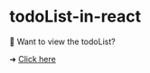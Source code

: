 # todoList-in-react


:pushpin: Want to view the todoList?

➜ [Click here](https://stackblitz.com/edit/react-p44aol?file=src%2Fstyle.css)
